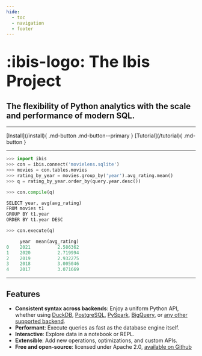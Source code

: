 ```yaml
---
hide:
  - toc
  - navigation
  - footer
---
```


# <span style="font-size: 1.5em; margin: 0">:ibis-logo: The Ibis Project</span>

## The flexibility of Python analytics with the scale and performance of modern SQL.

---

<div class="install-tutorial-button" markdown>
[Install](/install){ .md-button .md-button--primary }
[Tutorial](/tutorial){ .md-button }
</div>

---

```python title="Write high-level Python code"
>>> import ibis
>>> con = ibis.connect('movielens.sqlite')
>>> movies = con.tables.movies
>>> rating_by_year = movies.group_by('year').avg_rating.mean()
>>> q = rating_by_year.order_by(query.year.desc())
```

```py title="Compile to SQL"
>>> con.compile(q)

SELECT year, avg(avg_rating)
FROM movies t1
GROUP BY t1.year
ORDER BY t1.year DESC
```

```py title="Execute on multiple backends"
>>> con.execute(q)

     year  mean(avg_rating)
0    2021          2.586362
1    2020          2.719994
2    2019          2.932275
3    2018          3.005046
4    2017          3.071669
```

---

## Features

- **Consistent syntax across backends**: Enjoy a uniform Python API, whether using [DuckDB](https://duckdb.org), [PostgreSQL](https://postgresql.org), [PySpark](https://spark.apache.org/docs/latest/api/python/index.html), [BigQuery](https://cloud.google.com/bigquery/), or [any other supported backend](/backends).
- **Performant**: Execute queries as fast as the database engine itself.
- **Interactive**: Explore data in a notebook or REPL.
- **Extensible**: Add new operations, optimizations, and custom APIs.
- **Free and open-source**: licensed under Apache 2.0, [available on Github](https://github.com/ibis-project/ibis/blob/master/README.md)
